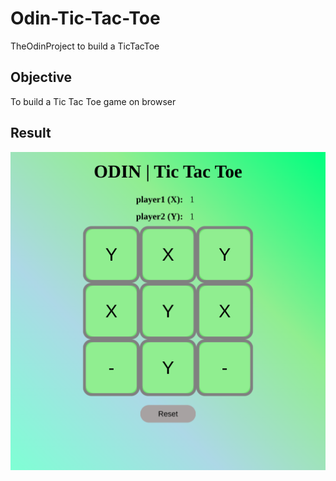 # Odin-Tic-Tac-Toe
TheOdinProject to build a TicTacToe

## Objective
To build a Tic Tac Toe game on browser

## Result
![result-image](./assets/result.png)